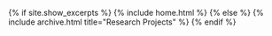 ---
---
{% if site.show_excerpts %} {% include home.html %} {% else %} {% include archive.html title="Research Projects" %} {% endif %}
